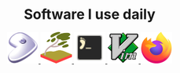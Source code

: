 <div align="center"> 
<h1>Software I use daily</h1>
<a href="https://gentoo.org/">
    <img src="gentoo.png" style="width:64px;height:64px;">
</a>
<a href="https://swaywm.org/">
    <img src="sway.png" style="width:64px;height:64px;">
</a>
<a href="https://codeberg.org/dnkl/foot">
    <img src="foot.png" style="width:64px;height:64px;">
</a>
<a href="https://www.vim.org/">
    <img src="vim.png" style="width:64px;height:64px;">
</a>
<a href="https://www.mozilla.org/firefox/">
    <img src="firefox.png" style="width:64px;height:64px;">
</a>
</div> 
